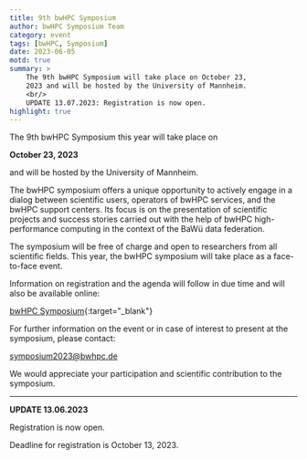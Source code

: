 ```yaml
---
title: 9th bwHPC Symposium
author: bwHPC Symposium Team
category: event
tags: [bwHPC, Symposium]
date: 2023-06-05
motd: true
summary: >
    The 9th bwHPC Symposium will take place on October 23,
    2023 and will be hosted by the University of Mannheim.
    <br/>
    UPDATE 13.07.2023: Registration is now open.
highlight: true
---
```


The 9th bwHPC Symposium this year will take place on

**October 23, 2023**

and will be hosted by the University of Mannheim.

The bwHPC symposium offers a unique opportunity to actively engage in a dialog between scientific users, operators of bwHPC services, and the bwHPC support centers.
Its focus is on the presentation of scientific projects and success stories carried out with the help of bwHPC high-performance computing in the context of the BaWü data federation.

The symposium will be free of charge and open to researchers from all scientific fields.
This year, the bwHPC symposium will take place as a face-to-face event.

Information on registration and the agenda will follow in due time and will also be available online:

[bwHPC Symposium](https://www.bwhpc.de/9-bwhpc-symposium.php){:target="_blank"}

For further information on the event or in case of interest to present at the symposium, please contact:

[symposium2023@bwhpc.de](mailto:symposium2023@bwhpc.de)

We would appreciate your participation and scientific contribution to the symposium.

---

**UPDATE 13.06.2023**

Registration is now open.

Deadline for registration is October 13, 2023.
